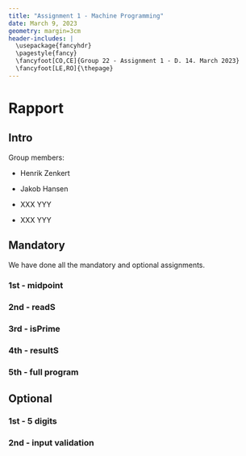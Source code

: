 ```yaml
---
title: "Assignment 1 - Machine Programming"
date: March 9, 2023
geometry: margin=3cm
header-includes: |
  \usepackage{fancyhdr}
  \pagestyle{fancy}
  \fancyfoot[CO,CE]{Group 22 - Assignment 1 - D. 14. March 2023}
  \fancyfoot[LE,RO]{\thepage}
---
```


# Rapport

## Intro

Group  members:

- Henrik Zenkert

- Jakob Hansen

- XXX YYY

- XXX YYY

## Mandatory 

We have done all the mandatory and optional assignments.

### 1st - midpoint

### 2nd - readS

### 3rd - isPrime

### 4th - resultS

### 5th - full program

## Optional

### 1st - 5 digits

### 2nd - input validation

